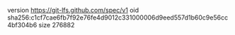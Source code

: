 version https://git-lfs.github.com/spec/v1
oid sha256:c1cf7cae6fb7f92e76fe4d9012c331000006d9eed557d1b60c9e56cc4bf304b6
size 276882
